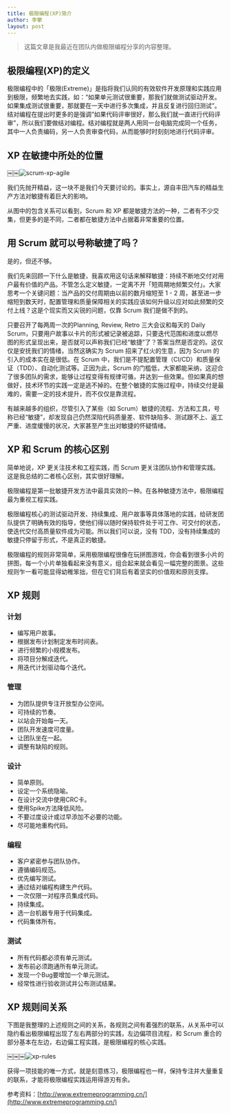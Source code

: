 ```yaml
---
title: 极限编程(XP)简介
author: 李攀
layout: post
---
```


> 这篇文章是我最近在团队内做极限编程分享的内容整理。

## 极限编程(XP)的定义

极限编程中的「极限(Extreme)」是指将我们认同的有效软件开发原理和实践应用到极限，频繁地去实践，如：“如果单元测试很重要，那我们就做测试驱动开发。如果集成测试很重要，那就要在一天中进行多次集成，并且反复进行回归测试”。结对编程在提出时更多的是强调”如果代码评审很好，那么我们就一直进行代码评审”，所以我们要做结对编程。结对编程就是两人用同一台电脑完成同一个任务，其中一人负责编码，另一人负责审查代码，从而能够时时刻刻地进行代码评审。

## XP 在敏捷中所处的位置

￼￼![scrum-xp-agile](https://lipan.me/img/2020-06-18-scrum-xp-agile.png)

我们先抛开精益，这一块不是我们今天要讨论的。事实上，源自丰田汽车的精益生产方法对敏捷有着巨大的影响。

从图中的包含关系可以看到，Scrum 和 XP 都是敏捷方法的一种，二者有不少交集，但更多的是不同，二者都在敏捷方法中占据着非常重要的位置。

## 用 Scrum 就可以号称敏捷了吗？
是的，但还不够。

我们先来回顾一下什么是敏捷，我喜欢用这句话来解释敏捷：持续不断地交付对用户最有价值的产品。不管怎么定义敏捷，一定离不开「短周期地频繁交付」。大家思考一个关键问题：当产品的交付周期由以前的数月缩短至 1 - 2 周，甚至进一步缩短到数天时，配置管理和质量保障相关的实践应该如何升级以应对如此频繁的交付上线？这是个现实而又尖锐的问题，仅靠 Scrum 我们是做不到的。

只要召开了每两周一次的Planning, Review, Retro 三大会议和每天的 Daily Scrum，只要用户故事以卡片的形式被记录被追踪，只要迭代范围和进度以燃尽图的形式呈现出来，是否就可以声称我们已经“敏捷”了？答案当然是否定的。这仅仅是安抚我们的情绪，当然这确实为 Scrum 招来了红火的生意，因为 Scrum 的引入的成本实在是很低。在 Scrum 中，我们是不提配置管理（CI/CD）和质量保证（TDD）、自动化测试等。正因为此，Scrum 的门槛低，大家都能采纳，这迎合了很多团队的需求，能够让过程变得有规律可循，并达到一些效果。但如果真的想做好，技术环节的实践一定是逃不掉的。在整个敏捷的实施过程中，持续交付是最难的，需要一定的技术提升，而不仅仅是靠流程。

有越来越多的组织，尽管引入了某些（如 Scrum）敏捷的流程、方法和工具，号称已经“敏捷”，却发现自己仍然深陷代码质量差、软件缺陷多、测试跟不上、返工严重、进度缓慢的状况，大家甚至产生出对敏捷的怀疑情绪。

## XP 和 Scrum 的核心区别
简单地说，XP 更关注技术和工程实践，而 Scrum 更关注团队协作和管理实践。这是我总结的二者核心区别，其实很好理解。

极限编程是第一批敏捷开发方法中最具实效的一种。在各种敏捷方法中，极限编程最为重视工程实践。

极限编程核心的测试驱动开发、持续集成、用户故事等具体落地的实践，给研发团队提供了明确有效的指导，使他们得以随时保持软件处于可工作、可交付的状态，使迭代交付高质量软件成为可能。所以我们可以说，没有 TDD，没有持续集成的敏捷只停留于形式，不是真正的敏捷。

极限编程的规则非常简单，采用极限编程很像在玩拼图游戏，你会看到很多小片的拼图，每一个小片单独看起来没有意义，组合起来就会看见一幅完整的图景。这些规则乍一看可能显得幼稚笨拙，但在它们背后有着坚实的价值观和原则支撑。

## XP 规则

### 计划
* 编写用户故事。
* 根据发布计划制定发布时间表。
* 进行频繁的小规模发布。
* 将项目分解成迭代。
* 用迭代计划驱动每个迭代。

### 管理
* 为团队提供专注开放型办公空间。
* 可持续的节奏。
* 以站会开始每一天。
* 团队开发速度可度量。
* 让团队坐在一起。
* 调整有缺陷的规则。

### 设计
* 简单原则。
* 设定一个系统隐喻。
* 在设计交流中使用CRC卡。
* 使用Spike方法降低风险。
* 不要过度设计或过早添加不必要的功能。
* 尽可能地重构代码。

### 编程
* 客户紧密参与团队协作。
* 遵循编码规范。
* 优先编写测试。
* 通过结对编程构建生产代码。
* 一次仅限一对程序员集成代码。
* 持续集成。
* 选一台机器专用于代码集成。
* 代码集体所有。

### 测试
* 所有代码都必须有单元测试。
* 发布前必须跑通所有单元测试。
* 发现一个Bug要增加一个单元测试。
* 经常性进行验收测试并公布测试结果。

## XP 规则间关系
下图是我整理的上述规则之间的关系，各规则之间有着强烈的联系，从关系中可以隐约看出极限编程出现了左右两部分的实践，左边偏项目流程，和 Scrum 重合的部分基本在左边，右边偏工程实践，是极限编程的核心实践。

￼￼￼![xp-rules](https://lipan.me/img/2020-06-28-xp-rules.png)

获得一项技能的唯一方式，就是刻意练习，极限编程也一样，保持专注并大量重复的联系，才能将极限编程实践运用得游刃有余。

参考资料：[http://www.extremeprogramming.cn/](http://www.extremeprogramming.cn/)